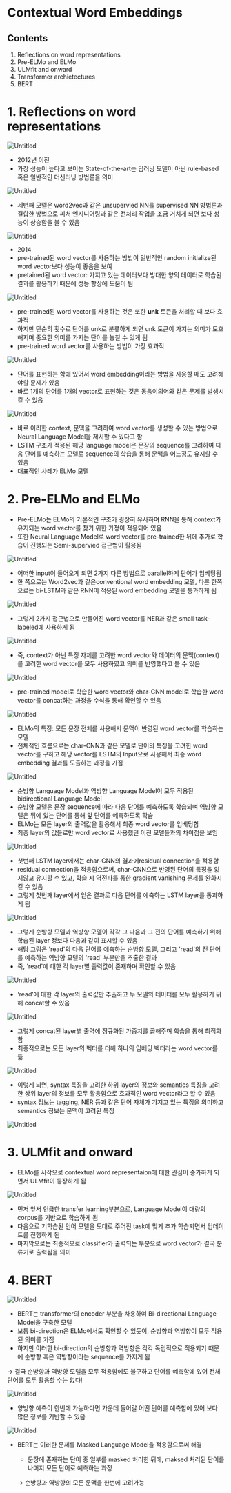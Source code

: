 # Contextual Word Embeddings

## Contents

1. Reflections on word representations
2. Pre-ELMo and ELMo
3. ULMfit and onward
4. Transformer archietectures
5. BERT

# 1. Reflections on word representations

![Untitled](Contextual%20daf9c/Untitled.png)

- 2012년 이전
- 가장 성능이 높다고 보이는 State-of-the-art는 딥러닝 모델이 아닌 rule-based 혹은 일반적인 머신러닝 방법론을 의미

![Untitled](Contextual%20daf9c/Untitled%201.png)

- 세번째 모델은 word2vec과 같은 unsupervied NN를 supervised NN 방법론과 결합한 방법으로 피처 엔지니어링과 같은 전처리 작업을 조금 거치게 되면 보다 성능이 상승함을 볼 수 있음

![Untitled](Contextual%20daf9c/Untitled%202.png)

- 2014
- pre-trained된 word vector를 사용하는 방법이 일반적인 random initialize된 word vector보다 성능이 좋음을 보여
- pretained된 word vector: 가지고 있는 데이터보다 방대한 양의 데이터로 학습된 결과를 활용하기 때문에 성능 향상에 도움이 됨

![Untitled](Contextual%20daf9c/Untitled%203.png)

- pre-trained된 word vector를 사용하는 것은 또한 **unk** 토큰을 처리할 때 보다 효과적
- 하지만 단순히 횟수로 단어를 unk로 분류하게 되면 unk 토큰이 가지는 의미가 모호해지며 중요한 의미를 가지는 단어를 놓칠 수 있게 됨
- pre-trained word vector를 사용하는 방법이 가장 효과적

![Untitled](Contextual%20daf9c/Untitled%204.png)

- 단어를 표현하는 함에 있어서 word embedding이라는 방법을 사용할 때도 고려해야할 문제가 있음
- 바로 1개의 단어를 1개의 vector로 표현하는 것은 동음이의어와 같은 문제를 발생시킬 수 있음

![Untitled](Contextual%20daf9c/Untitled%205.png)

- 바로 이러한 context, 문맥을 고려하여 word vector를 생성할 수 있는 방법으로 Neural Language Model을 제시할 수 있다고 함
- LSTM 구조가 적용된 해당 language model은 문장의 sequence를 고려하여 다음 단어를 예측하는 모델로 sequence의 학습을 통해 문맥을 어느정도 유지할 수 있음
- 대표적인 사례가 ELMo 모델

# 2. Pre-ELMo and ELMo

- Pre-ELMo는 ELMo의 기본적인 구조가 굉장히 유사하며 RNN을 통해 context가 유지되는 word vector를 찾기 위한 가정이 적용되어 있음
- 또한 Neural Language Model로 word vector를 pre-trained한 뒤에 추가로 학습이 진행되는 Semi-supervied 접근법이 활용됨

![Untitled](Contextual%20daf9c/Untitled%206.png)

- 어떠한 input이 들어오게 되면 2가지 다른 방법으로 parallel하게 단어가 임베딩됨
- 한 쪽으로는 Word2vec과 같은conventional word embedding 모델, 다른 한쪽으로는 bi-LSTM과 같은 RNN이 적용된 word embedding 모델을 통과하게 됨

![Untitled](Contextual%20daf9c/Untitled%207.png)

- 그렇게 2가지 접근법으로 만들어진 word vector를 NER과 같은 small task-labeled에 사용하게 됨

![Untitled](Contextual%20daf9c/Untitled%208.png)

- 즉, context가 아닌 특징 자체를 고려한 word vector와 데이터의 문맥(context)를 고려한 word vector를 모두 사용하였고 의미를 반영했다고 볼 수 있음

![Untitled](Contextual%20daf9c/Untitled%209.png)

- pre-trained model로 학습한 word vector와 char-CNN model로 학습한 word vector를 concat하는 과정을 수식을 통해 확인할 수 있음

![Untitled](Contextual%20daf9c/Untitled%2010.png)

- ELMo의 특징: 모든 문장 전체를 사용해서 문맥이 반영된 word vector를 학습하는 모델
- 전체적인 흐름으로는 char-CNN과 같은 모델로 단어의 특징을 고려한 word vector를 구하고 해당 vector를 LSTM의 Input으로 사용해서 최종 word embedding 결과를 도출하는 과정을 가짐

![Untitled](Contextual%20daf9c/Untitled%2011.png)

- 순방향 Language Model과 역방향 Language Model이 모두 적용된 bidirectional Language Model
- 순방향 모델은 문장 sequence에 따라 다음 단어를 예측하도록 학습되며 역뱡향 모델은 뒤에 있는 단어를 통해 앞 단어를 예측하도록 학습
- ELMo는 모든 layer의 출력값을 활용해서 최종 word vector를 임베딩함
- 최종 layer의 값들로만 word vector로 사용했던 이전 모델들과의 차이점을 보임

![Untitled](Contextual%20daf9c/Untitled%2012.png)

- 첫번째 LSTM layer에서는 char-CNN의 결과에residual connection을 적용함
- residual connection을 적용함으로써, char-CNN으로 반영된 단어의 특징을 잃지않고 유지할 수 있고, 학습 시 역전파를 통한 gradient vanishing 문제를 완화시킬 수 있음
- 그렇게 첫번째 layer에서 얻은 결과로 다음 단어를 예측하는 LSTM layer를 통과하게 됨

![Untitled](Contextual%20daf9c/Untitled%2013.png)

- 그렇게 순방향 모델과 역방향 모델이 각각 그 다음과 그 전의 단어를 예측하기 위해 학습된 layer 정보다 다음과 같이 표시할 수 있음
- 해당 그림은 'read'의 다음 단어를 예측하는 순방향 모델, 그리고 'read'의 전 단어를 예측하는 역방향 모델의 'read' 부분만을 추출한 결과
- 즉, 'read'에 대한 각 layer별 출력값이 존재하며 확인할 수 있음

![Untitled](Contextual%20daf9c/Untitled%2014.png)

- ‘read’에 대한 각 layer의 출력값만 추출하고 두 모델의 데이터를 모두 활용하기 위해 concat할 수 있음

![Untitled](Contextual%20daf9c/Untitled%2015.png)

- 그렇게 concat된 layer별 출력에 정규화된 가중치를 곱해주며 학습을 통해 최적화함
- 최종적으로는 모든 layer의 벡터를 더해 하나의 임베딩 벡터라는 word vector를 듦

![Untitled](Contextual%20daf9c/Untitled%2016.png)

- 이렇게 되면, syntax 특징을 고려한 하위 layer의 정보와 semantics 특징을 고려한 상위 layer의 정보를 모두 활용함으로 효과적인 word vector라고 할 수 있음
- syntax 정보는 tagging, NER 등과 같은 단어 자체가 가지고 있는 특징을 의미하고 semantics 정보는 문맥이 고려된 특징

![Untitled](Contextual%20daf9c/Untitled%2017.png)

# 3. ULMfit and onward

- ELMo를 시작으로 contextual word representaion에 대한 관심이 증가하게 되면서 ULMfit이 등장하게 됨

![Untitled](Contextual%20daf9c/Untitled%2018.png)

- 먼저 앞서 언급한 transfer learning부분으로, Language Model이 대량의 corpus를 기반으로 학습하게 됨
- 다음으로 기학습된 언어 모델을 토대로 주어진 task에 맞게 추가 학습되면서 업데이트를 진행하게 됨
- 마지막으로는 최종적으로 classifier가 출력되는 부분으로 word vector가 결국 분류기로 출력됨을 의미

# 4. BERT

![Untitled](Contextual%20daf9c/Untitled%2019.png)

- BERT는 transformer의 encoder 부분을 차용하여 Bi-directional Language Model을 구축한 모델
- 보통 bi-direction은 ELMo에서도 확인할 수 있듯이, 순방향과 역방향이 모두 적용된 의미를 가짐
- 하지만 이러한 bi-direction의 순방향과 역방향은 각각 독립적으로 적용되기 때문에 순방향 혹은 역방향이라는 sequence를 가지게 됨

→ 결국 순방향과 역방향 모델을 모두 적용함에도 불구하고 단어를 예측함에 있어 전체 단어를 모두 활용할 수는 없다!

![Untitled](Contextual%20daf9c/Untitled%2020.png)

- 양방향 예측이 한번에 가능하다면 가운데 들어갈 어떤 단어를 예측함에 있어 보다 많은 정보를 기반할 수 있음

![Untitled](Contextual%20daf9c/Untitled%2021.png)

- BERT는 이러한 문제를 Masked Language Model을 적용함으로써 해결
    - 문장에 존재하는 단어 중 일부를 masked 처리한 뒤에, maksed 처리된 단어를 나머지 모든 단어로 예측하는 과정
    
    → 순방향과 역방향의 모든 문맥을 한번에 고려가능

